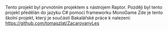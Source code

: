 Tento projekt byl prvnotním projektem s nástrojem Raptor.
Později byl tento projekt předělán do jazyku C# pomocí frameworku MonoGame
Zde je tento školní projekt, který je součástí Bakalářské práce k nalezení:
https://github.com/tomaszlat/ZacarovanyLes
